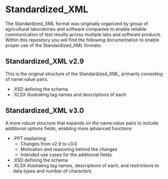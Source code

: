 # Standardized_XML
The Standardized_XML format was originally organized by group of agricultural laboratories and software companies to enable reliable communication of test results across multiple labs and software products. 
Within this repository you will find the following documentation to enable proper use of the Standardized_XML formats:

## Standardized_XML v2.9
This is the original structure of the Standardized_XML, primarily consisting of name:value pairs. 
- .XSD defining the schema
- .XLSX illustrating tag names and descriptions of each

## Standardized_XML v3.0
A more robust structure that expands on the name:value pairs to include additional options fields, enabling more advanced functions
- .PPT explaining:
  - Changes from v2.9 to v3.0
  - Motivation and reasoning behind the changes
  - Intended use cases for the additional fields
- .XSD defining the schema
- .XLSX illustrating tag names, descriptions of each, and restrictions to data types and number of characters
